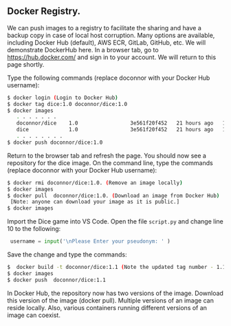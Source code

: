 ## Docker Registry.

We can push images to a registry to facilitate the sharing and have a backup copy in case of local host corruption. Many options are available, including Docker Hub (default), AWS ECR, GitLab, GitHub, etc. We will demonstrate DockerHub here. In a browser tab, go to https://hub.docker.com/ and sign in to your account. We will return to this page shortly.

Type the following commands (replace doconnor with your Docker Hub username):
~~~bash
$ docker login (Login to Docker Hub)
$ docker tag dice:1.0 doconnor/dice:1.0
$ docker images
   . . . . . . .
   doconnor/dice    1.0                 3e561f20f452   21 hours ago   1.02GB
   dice             1.0                 3e561f20f452   21 hours ago   1.02GB
   . . . . . . . . 
$ docker push doconnor/dice:1.0
~~~
Return to the browser tab and refresh the page. You should now see a repository for the dice image.  On the command line, type the commands (replace doconnor with your Docker Hub username):
~~~bash 
$ docker rmi doconnor/dice:1.0. (Remove an image locally)
$ docker images
$ docker pull  doconnor/dice:1.0. (Download an image from Docker Hub)
 [Note: anyone can download your image as it is public.]
$ docker images
~~~
Import the Dice game into VS Code. Open the file `script.py` and change line 10 to the following:
~~~py
 username = input('\nPlease Enter your pseudonym: ' ) 
~~~
Save the change and type the commands:
~~~bash
$  docker build -t doconnor/dice:1.1 (Note the updated tag number - 1.1)
$ docker images
$ docker push  doconnor/dice:1.1    
~~~
In Docker Hub, the repository now has two versions of the image. Download this version of the image (docker pull). Multiple versions of an image can reside locally. Also, various containers running different versions of an image can coexist. 